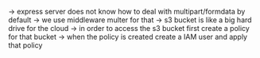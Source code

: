 -> express server does not know how to deal with multipart/formdata by default
-> we use middleware multer for that
-> s3 bucket is like a big hard drive for the cloud
-> in order to access the s3 bucket first create a policy for that bucket
-> when the policy is created create a IAM user and apply that policy
